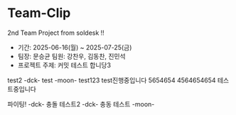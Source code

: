 # Team-Clip
2nd Team Project from soldesk !!

* 기간: 2025-06-16(월) ~ 2025-07-25(금)
* 팀장: 문승균 팀원: 강찬우, 김동찬, 진민석
* 프로젝트 주제: 커밋 테스트 합니당3

test2 -dck-
test -moon-
test123 test진행중입니다 
5654654
4564654654
테스트중입니다

파이팅! -dck- 충돌 테스트2 -dck-
충동 테스트 -moon-